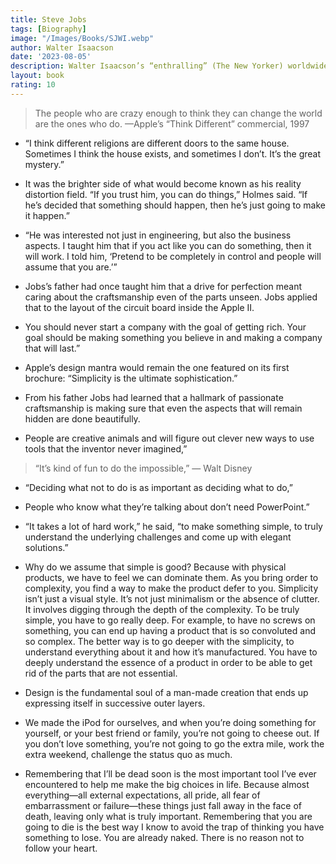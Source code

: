 ```yaml
---
title: Steve Jobs
tags: [Biography]
image: "/Images/Books/SJWI.webp"
author: Walter Isaacson
date: '2023-08-05'
description: Walter Isaacson’s “enthralling” (The New Yorker) worldwide bestselling biography of Apple cofounder Steve Jobs
layout: book
rating: 10
---
```


> The people who are crazy enough to think they can change the world are the ones who do. —Apple’s “Think Different” commercial, 1997

- “I think different religions are different doors to the same house. Sometimes I think the house exists, and sometimes I don’t. It’s the great mystery.”

- It was the brighter side of what would become known as his reality distortion field. “If you trust him, you can do things,” Holmes said. “If he’s decided that something should happen, then he’s just going to make it happen.”

- “He was interested not just in engineering, but also the business aspects. I taught him that if you act like you can do something, then it will work. I told him, ‘Pretend to be completely in control and people will assume that you are.’”

- Jobs’s father had once taught him that a drive for perfection meant caring about the craftsmanship even of the parts unseen. Jobs applied that to the layout of the circuit board inside the Apple II.

- You should never start a company with the goal of getting rich. Your goal should be making something you believe in and making a company that will last.”

- Apple’s design mantra would remain the one featured on its first brochure: “Simplicity is the ultimate sophistication.”

- From his father Jobs had learned that a hallmark of passionate craftsmanship is making sure that even the aspects that will remain hidden are done beautifully.

- People are creative animals and will figure out clever new ways to use tools that the inventor never imagined,”

> “It’s kind of fun to do the impossible,” — Walt Disney
 
- “Deciding what not to do is as important as deciding what to do,”

- People who know what they’re talking about don’t need PowerPoint.”

- “It takes a lot of hard work,” he said, “to make something simple, to truly understand the underlying challenges and come up with elegant solutions.”

- Why do we assume that simple is good? Because with physical products, we have to feel we can dominate them. As you bring order to complexity, you find a way to make the product defer to you. Simplicity isn’t just a visual style. It’s not just minimalism or the absence of clutter. It involves digging through the depth of the complexity. To be truly simple, you have to go really deep. For example, to have no screws on something, you can end up having a product that is so convoluted and so complex. The better way is to go deeper with the simplicity, to understand everything about it and how it’s manufactured. You have to deeply understand the essence of a product in order to be able to get rid of the parts that are not essential.

- Design is the fundamental soul of a man-made creation that ends up expressing itself in successive outer layers.

- We made the iPod for ourselves, and when you’re doing something for yourself, or your best friend or family, you’re not going to cheese out. If you don’t love something, you’re not going to go the extra mile, work the extra weekend, challenge the status quo as much.

- Remembering that I’ll be dead soon is the most important tool I’ve ever encountered to help me make the big choices in life. Because almost everything—all external expectations, all pride, all fear of embarrassment or failure—these things just fall away in the face of death, leaving only what is truly important. Remembering that you are going to die is the best way I know to avoid the trap of thinking you have something to lose. You are already naked. There is no reason not to follow your heart.